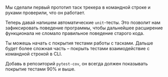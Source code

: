 Мы сделали первый прототип таск трекера в командной строке и руками проверили, что он работает. 

Теперь давай напишем автоматические `unit`-тесты. Это позволит нам зафиксировать поведение программы, 
чтобы дальнейшее расширение функционала не сломало правильное поведение старого кода. 

Ты можешь начать с покрытия тестами работы с тасками. Дальше будет более сложная часть – покрыть тестами взаимодействие с командной строкой в CLI. 

Добавь в репозиторий `pytest-cov`, он всегда должен показывать покрытие тестами 90% и выше. 
